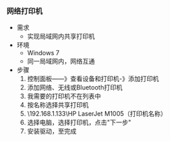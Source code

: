 ### 网络打印机 ###
- 需求
	- 实现局域网内共享打印机
- 环境
	- Windows 7
	- 同一局域网内，网络互通
- 步骤
	1. 控制面板——》查看设备和打印机-》添加打印机
	2. 添加网络、无线或Bluetooth打印机
	3. 我需要的打印机不在列表中
	4. 按名称选择共享打印机
	5. \\192.168.1.133\HP LaserJet M1005（打印机名称）
	6. 选择电脑，选择打印机，点击"下一步"
	7. 安装驱动，至完成